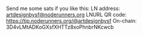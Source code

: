 Send me some sats if you like this:
LN address: artdesignbysf@noderunners.org
LNURL QR code: https://tip.noderunners.org/@artdesignbysf 
On-chain: 3D4vLMtADKoGXsfXHTTz8xoPhnbrNKcwcb
